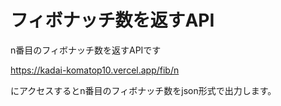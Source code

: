 # フィボナッチ数を返すAPI

n番目のフィボナッチ数を返すAPIです

https://kadai-komatop10.vercel.app/fib/n

にアクセスするとn番目のフィボナッチ数をjson形式で出力します。



